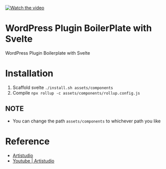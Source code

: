 [![Watch the video](https://img.youtube.com/vi/LbQhnVtHYJc/maxresdefault.jpg)](https://www.youtube.com/watch?v=LbQhnVtHYJc)

# WordPress Plugin BoilerPlate with Svelte

WordPress Plugin Boilerplate with Svelte

# Installation
1. Scaffold svelte `./install.sh assets/components`
2. Compile `npx rollup -c assets/components/rollup.config.js`

## NOTE
- You can change the path `assets/components` to whichever path you like

# Reference
- [Artistudio](https://artistudio.xyz)
- [Youtube | Artistudio](https://www.youtube.com/channel/UCO2DNe3-CfTNEZqXvJZCOOw/videos)